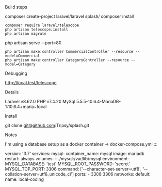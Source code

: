 Build steps

composer create-project laravel/laravel splash/
composer install

    composer require laravel/telescope
    php artisan telescope:install
    php artisan migrate

php artisan serve --port=80

    php artisan make:controller CommercialController --resource --model=Commercial
    php artisan make:controller CategoryController --resource --model=Category

Debugging

http://local.test/telescope

Details

Laravel v8.62.0
PHP v7.4.20
MySql 5.5.5-10.6.4-MariaDB-1:10.6.4+maria~focal

Install

git clone git@github.com:Tripsy/splash.git

Notes

I'm using a database setup as a docker container -> docker-compose.yml :::

version: '3.7'
services:
    mysql:
        container_name: mysql
        image: mariadb
        restart: always
        volumes:
            - ./mysql:/var/lib/mysql
        environment:
            MYSQL_DATABASE: 'test'
            MYSQL_ROOT_PASSWORD: 'secret'
            MYSQL_TCP_PORT: 3306
        command: ['--character-set-server=utf8', '--collation-server=utf8_unicode_ci']
        ports:
            - 3306:3306
networks:
    default:
        name: local-coding
        
